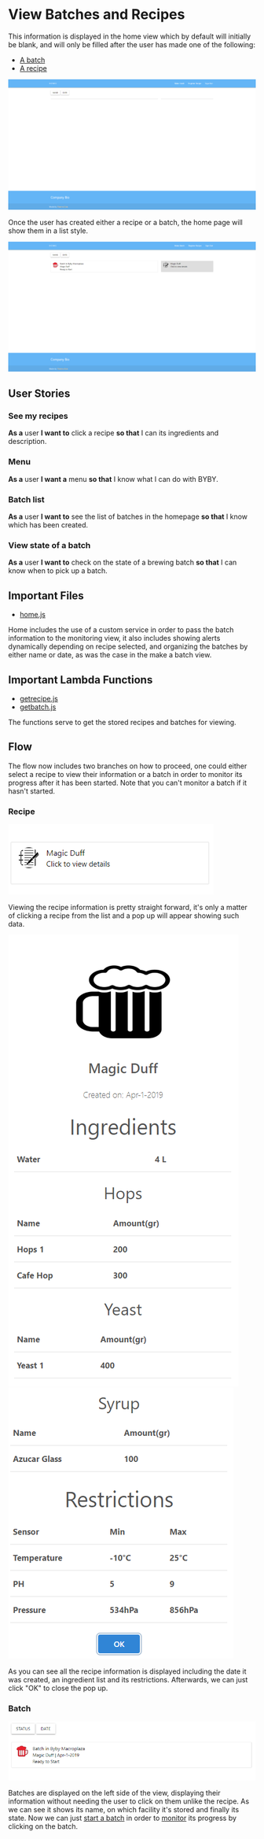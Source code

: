 # View Batches and Recipes
This information is displayed in the home view which by default will initially be blank, and will only be filled after the user has made one of the following:
* [A batch](https://github.com/KillerFarmer/BYBY/tree/documentation/documentation/batch.md "Make a batch")
* [A recipe](https://github.com/KillerFarmer/BYBY/tree/documentation/documentation/recipe.md "Register a recipe")

![home](https://raw.githubusercontent.com/KillerFarmer/BYBY/documentation/documentation/img/homeblank.png "home")

Once the user has created either a recipe or a batch, the home page will show them in a list style.

![home](https://raw.githubusercontent.com/KillerFarmer/BYBY/documentation/documentation/img/home.png "Home done")
## User Stories 
### See my recipes
**As a** user **I want to** click a recipe **so that** I can its ingredients and description.
### Menu
**As a** user **I want a** menu **so that** I know what I can do with BYBY.
### Batch list
**As a** user **I want to** see the list of batches in the homepage **so that** I know which has been created.
### View state of a batch
**As a** user **I want to** check on the state of a brewing batch **so that** I can know when to pick up a batch.
## Important Files 
* [home.js](https://github.com/KillerFarmer/BYBY/tree/documentation/js/home.js "home.js")

Home includes the use of a custom service in order to pass the batch information to the monitoring view, it also includes showing alerts dynamically depending on recipe selected, and organizing the batches by either name or date, as was the case in the make a batch view.
## Important Lambda Functions
* [getrecipe.js](https://github.com/KillerFarmer/BYBY/tree/documentation/LambdaFunctions/getrecipe.js "getrecipe.js")
* [getbatch.js](https://github.com/KillerFarmer/BYBY/tree/documentation/LambdaFunctions/getbatch.js "getbatch.js")

The functions serve to get the stored recipes and batches for viewing. 
## Flow
The flow now includes two branches on how to proceed, one could either select a recipe to view their information or a batch in order to monitor its progress after it has been started. Note that you can't monitor a batch if it hasn't started. 

### Recipe
![recipe](https://raw.githubusercontent.com/KillerFarmer/BYBY/documentation/documentation/img/homerec.png "Recipe")

Viewing the recipe information is pretty straight forward, it's only a matter of clicking a recipe from the list and a pop up will appear showing such data. 

![recipe1](https://raw.githubusercontent.com/KillerFarmer/BYBY/documentation/documentation/img/homerec1.png "Recipe 1")
![recipe2](https://raw.githubusercontent.com/KillerFarmer/BYBY/documentation/documentation/img/homerec2.png "Recipe 2")

As you can see all the recipe information is displayed including the date it was created, an ingredient list and its restrictions. Afterwards, we can just click "OK" to close the pop up.
### Batch
![batch](https://raw.githubusercontent.com/KillerFarmer/BYBY/documentation/documentation/img/homebatch.png "Batch")

Batches are displayed on the left side of the view, displaying their information without needing the user to click on them unlike the recipe. As we can see it shows its name, on which facility it's stored and finally its state. Now we can just [start a batch](https://github.com/KillerFarmer/BYBY/tree/documentation/documentation/biocomms.md#start-a-batch "start a batch") in order to [monitor](https://github.com/KillerFarmer/BYBY/tree/documentation/documentation/monitor.md "home") its progress by clicking on the batch. 